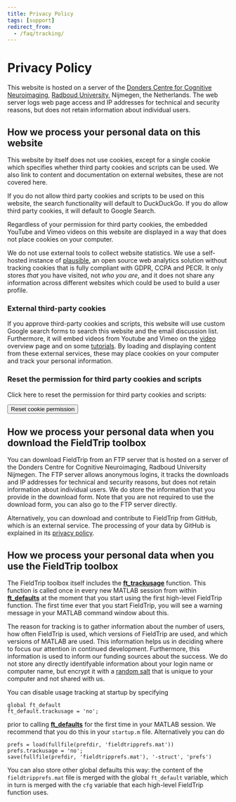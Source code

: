 ```yaml
---
title: Privacy Policy
tags: [support]
redirect_from:
  - /faq/tracking/
---
```


# Privacy Policy

This website is hosted on a server of the [Donders Centre for Cognitive Neuroimaging](https://www.ru.nl/donders/), [Radboud University](https://www.ru.nl/english/), Nijmegen, the Netherlands. The web server logs web page access and IP addresses for technical and security reasons, but does not retain information about individual users.

## How we process your personal data on this website

This website by itself does not use cookies, except for a single cookie which specifies whether third party cookies and scripts can be used. We also link to content and documentation on external websites, these are not covered here.

If you do not allow third party cookies and scripts to be used on this website, the search functionality will default to DuckDuckGo. If you do allow third party cookies, it will default to Google Search.

Regardless of your permission for third party cookies, the embedded YouTube and Vimeo videos on this website are displayed in a way that does not place cookies on your computer.

We do not use external tools to collect website statistics. We use a self-hosted instance of [plausible](https://plausible.io), an open source web analytics solution without tracking cookies that is fully compliant with GDPR, CCPA and PECR. It only stores _that_ you have visited, not _who you are_, and it does not share any information across different websites which could be used to build a user profile.

### External third-party cookies

If you approve third-party cookies and scripts, this website will use custom Google search forms to search this website and the email discussion list. Furthermore, it will embed videos from Youtube and Vimeo on the [video](/video) overview page and on some [tutorials](/tutorial). By loading and displaying content from these external services, these may place cookies on your computer and track your personal information.

### Reset the permission for third party cookies and scripts

Click here to reset the permission for third party cookies and scripts:

<p><button name="button" onclick="eraseCookie('allow-external-cookies');location.reload()" class="btn btn-primary btn-sm">Reset cookie permission</button></p>

## How we process your personal data when you download the FieldTrip toolbox

You can download FieldTrip from an FTP server that is hosted on a server of the Donders Centre for Cognitive Neuroimaging, Radboud University Nijmegen. The FTP server allows anonymous logins, it tracks the downloads and IP addresses for technical and security reasons, but does not retain information about individual users. We do store the information that you provide in the download form. Note that you are not required to use the download form, you can also go to the FTP server directly.

Alternatively, you can download and contribute to FieldTrip from GitHub, which is an external service. The processing of your data by GitHub is explained in its [privacy policy](https://github.com/site/privacy).

## How we process your personal data when you use the FieldTrip toolbox

The FieldTrip toolbox itself includes the **[ft_trackusage](/reference/utilities/ft_trackusage)** function. This function is called once in every new MATLAB session from within **[ft_defaults](/reference/ft_defaults)** at the moment that you start using the first high-level FieldTrip function. The first time ever that you start FieldTrip, you will see a warning message in your MATLAB command window about this.

The reason for tracking is to gather information about the number of users, how often FieldTrip is used, which versions of FieldTrip are used, and which versions of MATLAB are used. This information helps us in deciding where to focus our attention in continued development. Furthermore, this information is used to inform our funding sources about the success. We do not store any directly identifyable information about your login name or computer name, but encrypt it with a [random salt](https://en.wikipedia.org/wiki/Salt_(cryptography)) that is unique to your computer and not shared with us.

You can disable usage tracking at startup by specifying

    global ft_default
    ft_default.trackusage = 'no';

prior to calling **[ft_defaults](/reference/ft_defaults)** for the first time in your MATLAB session. We recommend that you do this in your `startup.m` file. Alternatively you can do

    prefs = load(fullfile(prefdir, 'fieldtripprefs.mat'))
    prefs.trackusage = 'no';
    save(fullfile(prefdir, 'fieldtripprefs.mat'), '-struct', 'prefs')

You can also store other global defaults this way: the content of the `fieldtripprefs.mat` file is merged with the global `ft_default` variable, which in turn is merged with the `cfg` variable that each high-level FieldTrip function uses.
